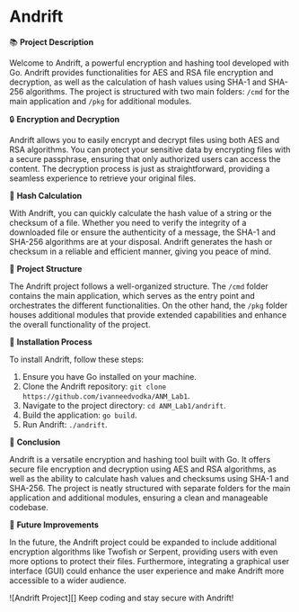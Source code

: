 # Andrift

📚 **Project Description**

Welcome to Andrift, a powerful encryption and hashing tool developed with Go. Andrift provides functionalities for AES and RSA file encryption and decryption, as well as the calculation of hash values using SHA-1 and SHA-256 algorithms. The project is structured with two main folders: `/cmd` for the main application and `/pkg` for additional modules.

🔒 **Encryption and Decryption**

Andrift allows you to easily encrypt and decrypt files using both AES and RSA algorithms. You can protect your sensitive data by encrypting files with a secure passphrase, ensuring that only authorized users can access the content. The decryption process is just as straightforward, providing a seamless experience to retrieve your original files.

🔐 **Hash Calculation**

With Andrift, you can quickly calculate the hash value of a string or the checksum of a file. Whether you need to verify the integrity of a downloaded file or ensure the authenticity of a message, the SHA-1 and SHA-256 algorithms are at your disposal. Andrift generates the hash or checksum in a reliable and efficient manner, giving you peace of mind.

📂 **Project Structure**

The Andrift project follows a well-organized structure. The `/cmd` folder contains the main application, which serves as the entry point and orchestrates the different functionalities. On the other hand, the `/pkg` folder houses additional modules that provide extended capabilities and enhance the overall functionality of the project.

🚀 **Installation Process**

To install Andrift, follow these steps:

1. Ensure you have Go installed on your machine.
2. Clone the Andrift repository: `git clone https://github.com/ivanneedvodka/ANM_Lab1`.
3. Navigate to the project directory: `cd ANM_Lab1/andrift`.
4. Build the application: `go build`.
5. Run Andrift: `./andrift`.

🎉 **Conclusion**

Andrift is a versatile encryption and hashing tool built with Go. It offers secure file encryption and decryption using AES and RSA algorithms, as well as the ability to calculate hash values and checksums using SHA-1 and SHA-256. The project is neatly structured with separate folders for the main application and additional modules, ensuring a clean and manageable codebase.

🔮 **Future Improvements**

In the future, the Andrift project could be expanded to include additional encryption algorithms like Twofish or Serpent, providing users with even more options to protect their files. Furthermore, integrating a graphical user interface (GUI) could enhance the user experience and make Andrift more accessible to a wider audience.

![Andrift Project][] Keep coding and stay secure with Andrift!
